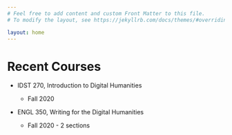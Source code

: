 ```yaml
---
# Feel free to add content and custom Front Matter to this file.
# To modify the layout, see https://jekyllrb.com/docs/themes/#overriding-theme-defaults

layout: home
---
```


# Recent Courses

* IDST 270, Introduction to Digital Humanities
  * Fall 2020

* ENGL 350, Writing for the Digital Humanities
  * Fall 2020 - 2 sections

